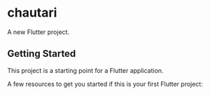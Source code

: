 # chautari

A new Flutter project.

## Getting Started

This project is a starting point for a Flutter application.

A few resources to get you started if this is your first Flutter project:


